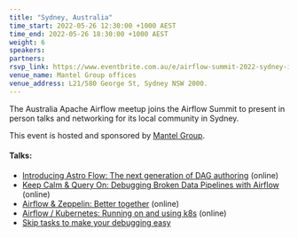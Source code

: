 ```yaml
---
title: "Sydney, Australia"
time_start: 2022-05-26 12:30:00 +1000 AEST
time_end: 2022-05-26 18:30:00 +1000 AEST
weight: 6
speakers:
partners:
rsvp_link: https://www.eventbrite.com.au/e/airflow-summit-2022-sydney-in-person-registration-331830392637
venue_name: Mantel Group offices
venue_address: L21/580 George St, Sydney NSW 2000.
---
```


The Australia Apache Airflow meetup joins the Airflow Summit to present in person talks and networking for its local community in Sydney.

This event is hosted and sponsored by [Mantel Group](https://mantelgroup.com.au/).

#### Talks:
 * [Introducing Astro Flow: The next generation of DAG authoring](https://airflowsummit.org/sessions/2022/introducing-astro-flow-the-next-generationdag-authoring/) (online)
 * [Keep Calm & Query On: Debugging Broken Data Pipelines with Airflow](https://airflowsummit.org/sessions/2022/keep-calm-query-on/) (online)
 * [Airflow & Zeppelin: Better together](https://airflowsummit.org/sessions/2022/airflow-zeppelin/) (online)
 * [Airflow / Kubernetes: Running on and using k8s](https://airflowsummit.org/sessions/2022/airflow-k8s/) (online)
 * [Skip tasks to make your debugging easy](https://airflowsummit.org/sessions/2022/skip-tasks-to-make-your-debugging-easy/)

 